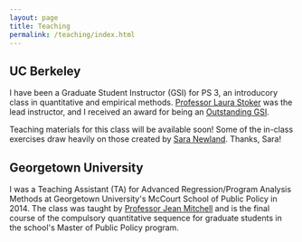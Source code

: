 ```yaml
---
layout: page
title: Teaching
permalink: /teaching/index.html
---
```


## UC Berkeley
I have been a Graduate Student Instructor (GSI) for PS 3, an introducory class in quantitative and empirical methods. [Professor Laura Stoker](http://polisci.berkeley.edu/people/person/laura-stoker) was the lead instructor, and I received an award for being an [Outstanding GSI](http://gsi.berkeley.edu/programs-services/award-programs/ogsi/). 

Teaching materials for this class will be available soon! Some of the in-class exercises draw heavily on those created by [Sara Newland](https://scholar.harvard.edu/snewland). Thanks, Sara!

## Georgetown University
I was a Teaching Assistant (TA) for Advanced Regression/Program Analysis Methods at Georgetown University's McCourt School of Public Policy in 2014. The class was taught by [Professor Jean Mitchell](https://gufaculty360.georgetown.edu/s/faculty-profile?netid=mitchejm%2F) and is the final course of the compulsory quantitative sequence for graduate students in the school's Master of Public Policy program.

